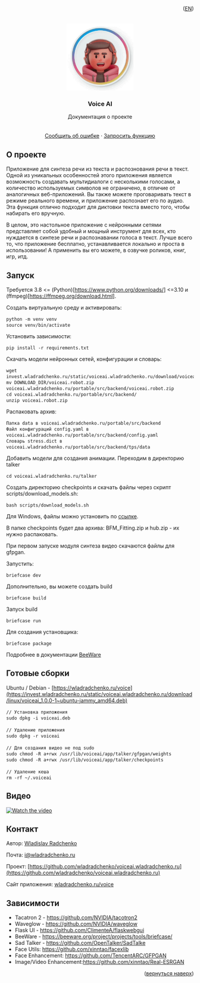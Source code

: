 <p align="right">(<a href="README_en.md">EN</a>)</p>
<div id="top"></div>

<br />
<div align="center">
  <a href="https://github.com/wladradchenko/voiceai.wladradchenko.ru">
    <img src="icons/man.gif" alt="Logo" width="180" height="180">
  </a>

  <h3 align="center">Voice AI</h3>

  <p align="center">
    Документация о проекте
    <br/>
    <br/>
    <br/>
    <a href="https://github.com/wladradchenko/voiceai.wladradchenko.ru/issues">Сообщить об ошибке</a>
    ·
    <a href="https://github.com/wladradchenko/voiceai.wladradchenko.ru/issues">Запросить функцию</a>
  </p>
</div>


<!-- ABOUT THE PROJECT -->
## О проекте

Приложение для синтеза речи из текста и распознования речи в текст. Одной из уникальных особенностей этого приложения является возможность создавать мультидиалоги с несколькими голосами, а количество используемых символов не ограничено, в отличие от аналогичных веб-приложений. Вы также можете проговаривать текст в режиме реального времени, и приложение распознает его по аудио. Эта функция отлично подходит для диктовки текста вместо того, чтобы набирать его вручную.

В целом, это настольное приложение с нейронными сетями представляет собой удобный и мощный инструмент для всех, кто нуждается в синтезе речи и распознавании голоса в текст. Лучше всего то, что приложение бесплатно, устанавливается локально и проста в использовании! А применить вы его можете, в озвучке роликов, книг, игр, итд.

<!-- FEATURES -->
## Запуск

Требуется 3.8 <= (Python)[https://www.python.org/downloads/] <=3.10 и (ffmpeg)[https://ffmpeg.org/download.html].

Создать виртуальную среду и активировать:

```
python -m venv venv
source venv/bin/activate
```

Установить зависимости:

```
pip install -r requirements.txt
```

Скачать модели нейронных сетей, конфигурации и словарь:
```
wget invest.wladradchenko.ru/static/voiceai.wladradchenko.ru/download/voiceai.robot.zip 
mv DOWNLOAD_DIR/voiceai.robot.zip voiceai.wladradchenko.ru/portable/src/backend/voiceai.robot.zip
cd voiceai.wladradchenko.ru/portable/src/backend/
unzip voiceai.robot.zip
```

Распаковать архив:
```
Папка data в voiceai.wladradchenko.ru/portable/src/backend
Файл конфигураций config.yaml в voiceai.wladradchenko.ru/portable/src/backend/config.yaml
Словарь stress.dict в voiceai.wladradchenko.ru/portable/src/backend/tps/data
```

Добавить модели для создания анимации. Переходим в директорию talker

```
cd voiceai.wladradchenko.ru/talker
```

Создать директорию checkpoints и скачать файлы через скрипт scripts/download_models.sh:

```
bash scripts/download_models.sh
```

Для Windows, файлы можно установить по [ссылке](https://drive.google.com/drive/folders/1Wd88VDoLhVzYsQ30_qDVluQr_Xm46yHT?usp=sharing).

В папке checkpoints будет два архива: BFM_Fitting.zip и hub.zip - их нужно распаковать. 

При первом запуске модуля синтеза видео скачаются файлы для gfpgan.

Запустить:
```
briefcase dev
```

Дополнительно, вы можете создать build
```
briefcase build
```

Запуск build
```
briefcase run
```

Для создания установщика:
```
briefcase package
```

Подробнее в документации [BeeWare](https://beeware.org/project/projects/tools/briefcase)

<!-- DOWNLOAD -->
## Готовые сборки
Ubuntu / Debian - [https://wladradchenko.ru/voice](https://invest.wladradchenko.ru/static/voiceai.wladradchenko.ru/download/linux/voiceai_1.0.0-1~ubuntu-jammy_amd64.deb)

```
// Установка приложения
sudo dpkg -i voiceai.deb

// Удаление приложения
sudo dpkg -r voiceai

// Для создания видео не под sudo
sudo chmod -R a+rwx /usr/lib/voiceai/app/talker/gfpgan/weights
sudo chmod -R a+rwx /usr/lib/voiceai/app/talker/checkpoints

// Удаление кеша
rm -rf ~/.voiceai
```


<!-- VIDEO -->
## Видео

[![Watch the video](https://img.youtube.com/vi/oHQR1Zx6YOk/hqdefault.jpg)](https://youtu.be/oHQR1Zx6YOk)

<!-- CONTACT -->
## Контакт

Автор: [Wladislav Radchenko](https://github.com/wladradchenko/)

Почта: [i@wladradchenko.ru](i@wladradchenko.ru)

Проект: [https://github.com/wladradchenko/voiceai.wladradchenko.ru](https://github.com/wladradchenko/voiceai.wladradchenko.ru)

Сайт приложения: [wladradchenko.ru/voice](https://wladradchenko.ru/voice)

<!-- CREDITS -->
## Зависимости

* Tacatron 2 - https://github.com/NVIDIA/tacotron2
* Waveglow - https://github.com/NVIDIA/waveglow
* Flask UI - https://github.com/ClimenteA/flaskwebgui
* BeeWare - https://beeware.org/project/projects/tools/briefcase/
* Sad Talker - https://github.com/OpenTalker/SadTalke
* Face Utils: https://github.com/xinntao/facexlib
* Face Enhancement: https://github.com/TencentARC/GFPGAN
* Image/Video Enhancement:https://github.com/xinntao/Real-ESRGAN


<p align="right">(<a href="#top">вернуться наверх</a>)</p>
